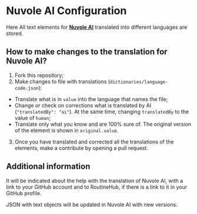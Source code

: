 # Nuvole AI Configuration

Here All text elements for **[Nuvole AI](https://routinehub.co/shortcut/18431/)** translated into different languages are stored.

## How to make changes to the translation for Nuvole AI?

1. Fork this repository;
2. Make changes to file with translations (`dictionaries/language-code.json`):
  - Translate what is in `value` into the language that names the file;
  - Change or check on corrections what is translated by AI (`"translatedBy": "ai"`). At the same time, changing `translatedBy` to the value of `human`;
  - Translate only what you know and are 100% sure of. The original version of the element is shown in `original.value`.
3. Once you have translated and corrected all the translations of the elements, make a contribute by opening a pull request.

## Additional information

It will be indicated about the help with the translation of Nuvole AI, with a link to your GitHub account and to RoutineHub, if there is a link to it in your GitHub profile.

JSON with text objects will be updated in Nuvole AI with new versions.